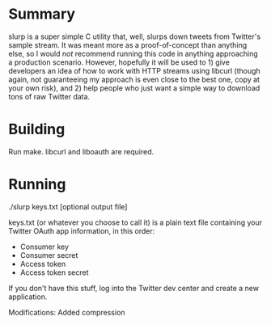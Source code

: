 Summary
=======

slurp is a super simple C utility that, well, slurps down tweets from Twitter's sample stream. It was meant more as a proof-of-concept than anything else, so I would *not* recommend running this code in anything approaching a production scenario. However, hopefully it will be used to 1) give developers an idea of how to work with HTTP streams using libcurl (though again, not guaranteeing my approach is even close to the best one, copy at your own risk), and 2) help people who just want a simple way to download tons of raw Twitter data.

Building
========

Run make. libcurl and liboauth are required.

Running
=======

./slurp keys.txt [optional output file]

keys.txt (or whatever you choose to call it) is a plain text file containing your Twitter OAuth app information, in this order:
* Consumer key
* Consumer secret
* Access token
* Access token secret

If you don't have this stuff, log into the Twitter dev center and create a new application.

Modifications: 
   Added compression

